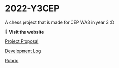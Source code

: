 # 2022-Y3CEP

A chess project that is made for CEP WA3 in year 3 :D

**[🚀 Visit the website](chess-ajr07.web.app)**

[Project Proposal](proposal.md)

[Development Log](devlog.md)

[Rubric](rubric.md)
